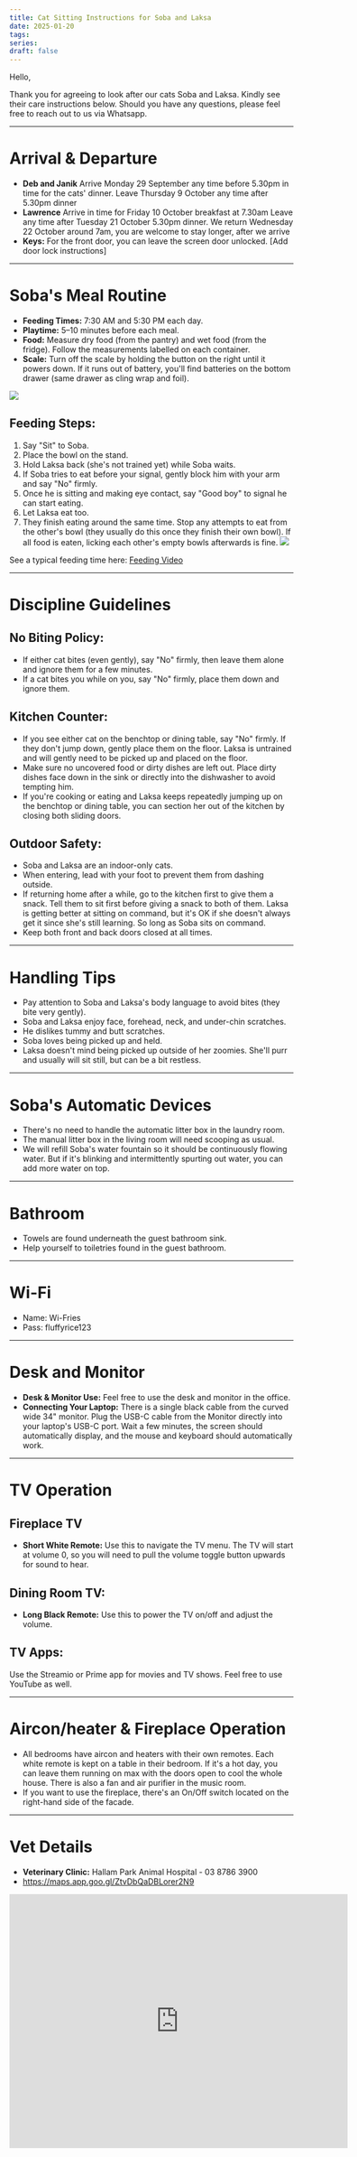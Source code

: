 ```yaml
---
title: Cat Sitting Instructions for Soba and Laksa
date: 2025-01-20
tags: 
series: 
draft: false
---
```

Hello,

Thank you for agreeing to look after our cats Soba and Laksa. Kindly see their care instructions below. Should you have any questions, please feel free to reach out to us via Whatsapp.

---
# Arrival & Departure 

- **Deb and Janik**
Arrive Monday 29 September any time before 5.30pm in time for the cats' dinner.
Leave Thursday 9 October any time after 5.30pm dinner
- **Lawrence** 
Arrive in time for Friday 10 October breakfast at 7.30am
Leave any time after Tuesday 21 October 5.30pm dinner. We return Wednesday 22 October around 7am, you are welcome to stay longer, after we arrive
- **Keys:** For the front door, you can leave the screen door unlocked. [Add door lock instructions]

---
# Soba's Meal Routine

- **Feeding Times:** 7:30 AM and 5:30 PM each day.
- **Playtime:** 5–10 minutes before each meal.
- **Food:** Measure dry food (from the pantry) and wet food (from the fridge). Follow the measurements labelled on each container.
- **Scale:** Turn off the scale by holding the button on the right until it powers down. If it runs out of battery, you'll find batteries on the bottom drawer (same drawer as cling wrap and foil).

**![](https://lh7-rt.googleusercontent.com/docsz/AD_4nXeROeX4F4BKPBuKMjrh-BcXelch6M09yYAnBdJe17x2LIdOLnsL-Kd4cQTW4ngrH_txQjjc4tsW1CjjquRZNfZVdS_BVObXGsjKZhv1f5nYNzTpf1_VlpB-ESYQS_sbzMTUI_V_JWBKLdx9wPNWQacMY2I?key=_6lhS3vg6BtRTelOzHpsrbu0)**

## Feeding Steps:

1. Say "Sit" to Soba.
2. Place the bowl on the stand. 
3. Hold Laksa back (she's not trained yet) while Soba waits.
4. If Soba tries to eat before your signal, gently block him with your arm and say "No" firmly.
5. Once he is sitting and making eye contact, say "Good boy" to signal he can start eating. 
6. Let Laksa eat too. 
7. They finish eating around the same time. Stop any attempts to eat from the other's bowl (they usually do this once they finish their own bowl). If all food is eaten, licking each other's empty bowls afterwards is fine.
   **![](https://lh7-rt.googleusercontent.com/docsz/AD_4nXdRcqSugWpI32-xXZYTTfeyt_2KPJPIBmejhh_5ElK-ULSDIVzQ5Zs2-_vIBdAWnGB2Jkb2oRuVeZdBnGQuNLMMjH6e6rcWci0_ZvAuUo1dcragM5yIrK6TalvXpQ7vSGce_dkjk04NRSWD3iUqufJeQH7Z?key=_6lhS3vg6BtRTelOzHpsrbu0)**


See a typical feeding time here: [Feeding Video](https://drive.google.com/file/d/1UHcSNu7qQpUvrl3b-K-Rem_-jjNW2gM2/view?usp=sharing)

---
# Discipline Guidelines

## No Biting Policy:
- If either cat bites (even gently), say "No" firmly, then leave them alone and ignore them for a few minutes.
- If a cat bites you while on you, say "No" firmly, place them down and ignore them.

## Kitchen Counter:
- If you see either cat on the benchtop or dining table, say "No" firmly. If they don't jump down, gently place them on the floor. Laksa is untrained and will gently need to be picked up and placed on the floor.
- Make sure no uncovered food or dirty dishes are left out. Place dirty dishes face down in the sink or directly into the dishwasher to avoid tempting him.
- If you're cooking or eating and Laksa keeps repeatedly jumping up on the benchtop or dining table, you can section her out of the kitchen by closing both sliding doors.

## Outdoor Safety:
- Soba and Laksa are an indoor-only cats.
- When entering, lead with your foot to prevent them from dashing outside.
- If returning home after a while, go to the kitchen first to give them a snack. Tell them to sit first before giving a snack to both of them. Laksa is getting better at sitting on command, but it's OK if she doesn't always get it since she's still learning. So long as Soba sits on command.
- Keep both front and back doors closed at all times.

---
# Handling Tips

- Pay attention to Soba and Laksa's body language to avoid bites (they bite very gently).
- Soba and Laksa enjoy face, forehead, neck, and under-chin scratches.
- He dislikes tummy and butt scratches.
- Soba loves being picked up and held.
- Laksa doesn't mind being picked up outside of her zoomies. She'll purr and usually will sit still, but can be a bit restless.

---
# Soba's Automatic Devices

- There's no need to handle the automatic litter box in the laundry room.
- The manual litter box in the living room will need scooping as usual.
- We will refill Soba's water fountain so it should be continuously flowing water. But if it's blinking and intermittently spurting out water, you can add more water on top. 

---
# Bathroom

- Towels are found underneath the guest bathroom sink.
- Help yourself to toiletries found in the guest bathroom.

---
# Wi-Fi
- Name: Wi-Fries
- Pass: fluffyrice123

---
# Desk and Monitor

- **Desk & Monitor Use:** Feel free to use the desk and monitor in the office.
- **Connecting Your Laptop:** There is a single black cable from the curved wide 34" monitor. Plug the USB-C cable from the Monitor directly into your laptop's USB-C port. Wait a few minutes, the screen should automatically display, and the mouse and keyboard should automatically work. 

---
# TV Operation

## Fireplace TV
- **Short White Remote:** Use this to navigate the TV menu. The TV will start at volume 0, so you will need to pull the volume toggle button upwards for sound to hear.
## Dining Room TV:
- **Long Black Remote:** Use this to power the TV on/off and adjust the volume.

## TV Apps:
Use the Streamio or Prime app for movies and TV shows. Feel free to use YouTube as well.

---
# Aircon/heater & Fireplace Operation

- All bedrooms have aircon and heaters with their own remotes. Each white remote is kept on a table in their bedroom. If it's a hot day, you can leave them running on max with the doors open to cool the whole house. There is also a fan and air purifier in the music room.
- If you want to use the fireplace, there's an On/Off switch located on the right-hand side of the facade. 

---
# Vet Details

- **Veterinary Clinic:** Hallam Park Animal Hospital - 03 8786 3900
- https://maps.app.goo.gl/ZtvDbQaDBLorer2N9
 <iframe src="https://www.google.com/maps/embed?pb=!1m18!1m12!1m3!1d3144.0596270351143!2d145.27169881294614!3d-37.99906964453671!2m3!1f0!2f0!3f0!3m2!1i1024!2i768!4f13.1!3m3!1m2!1s0x6ad6172691bbc86f%3A0x2fce07660c349ab6!2sHallam%20Park%20Animal%20Hospital!5e0!3m2!1sen!2sau!4v1737350628677!5m2!1sen!2sau" width="600" height="450" style="border:0;" allowfullscreen="" loading="lazy" referrerpolicy="no-referrer-when-downgrade"></iframe>
